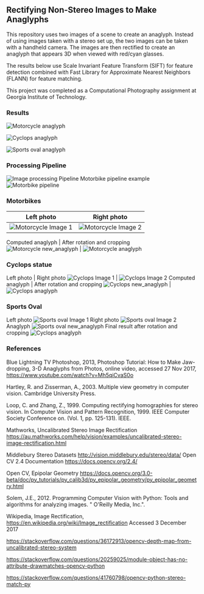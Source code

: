## Rectifying Non-Stereo Images to Make Anaglyphs

This repository uses two images of a scene to create an anaglyph.  Instead of using images taken with a stereo set up, the two images can be taken with a handheld camera.  The images are then rectified to create an anaglyph that appears 3D when viewed with red/cyan glasses.

The results below use Scale Invariant Feature Transform (SIFT) for feature detection combined with Fast Library for Approximate Nearest Neighbors (FLANN) for feature matching.

This project was completed as a Computational Photography assignment at Georgia Institute of Technology.

### Results
![Motorcycle anaglyph](images/large_cropped_images/motorbike_large.jpg "Motorcycle anaglyph")

![Cyclops anaglyph](images/large_cropped_images/cyclops_large.jpg "Cyclops anaglyph")

![Sports oval anaglyph](images/large_cropped_images/oval_large.jpg "Sports oval anaglyph")


### Processing Pipeline
![Image processing Pipeline](images/md/image_processing_pipeline.png "Image processing pipeline")
Motorbike pipeline example
![Motorbike pipeline](images/md/motorbike_processing.png "Motorbike image processsing")


### Motorbikes

Left photo                 |  Right photo
:-------------------------:|:-------------------------:
![Motorcycle Image 1](images/source/motorbike/image1_small.jpg "Motorcycle picture 1") | ![Motorcycle Image 2](images/source/motorbike/image2_small.jpg "Motorcycle picture 2") 

Computed anaglyph            |  After rotation and cropping
![Motorcycle new_anaglyph](images/output/motorbike/anaglyph_new.jpg "Motorcycle anaglyph") | ![Motorcycle anaglyph](images/cropped_images/motorbike_small.jpg "Motorcycle anaglyph")


### Cyclops statue
Left photo            |  Right photo
![Cyclops Image 1](images/source/cyclops/image1_small.jpg "Cyclops picture 1") | ![Cyclops Image 2](images/source/cyclops/image2_small.jpg "Cyclops picture 2") 
Computed anaglyph            |  After rotation and cropping
![Cyclops new_anaglyph](images/output/cyclops/anaglyph_new.jpg "Cyclops anaglyph") | ![Cyclops anaglyph](images/cropped_images/cyclops_small.jpg "Cyclops anaglyph")

### Sports Oval
Left photo
![Sports oval Image 1](images/source/oval/image1_small.jpg "Oval picture 1")
Right photo
![Sports oval Image 2](images/source/oval/image2_small.jpg "Oval picture 2")
Anaglyph
![Sports oval new_anaglyph](images/output/oval/anaglyph_new.jpg "Oval anaglyph")
Final result after rotation and cropping
![Cyclops anaglyph](images/final_cropped_images/cropped_oval.jpg "Oval anaglyph")

### References

Blue Lightning TV Photoshop, 2013, Photoshop Tutorial: How to Make Jaw-dropping, 3-D Anaglyphs from Photos, online video, accessed 27 Nov 2017, https://www.youtube.com/watch?v=Mh5qiCvaS0o

Hartley, R. and Zisserman, A., 2003. Multiple view geometry in computer vision. Cambridge University Press.

Loop, C. and Zhang, Z., 1999. Computing rectifying homographies for stereo vision. In Computer Vision and Pattern Recognition, 1999. IEEE Computer Society Conference on. (Vol. 1, pp. 125-131). IEEE.

Mathworks, Uncalibrated Stereo Image Rectification https://au.mathworks.com/help/vision/examples/uncalibrated-stereo-image-rectification.html

Middlebury Stereo Datasets http://vision.middlebury.edu/stereo/data/
Open CV 2.4 Documentation https://docs.opencv.org/2.4/

Open CV, Epipolar Geometry
https://docs.opencv.org/3.0-beta/doc/py_tutorials/py_calib3d/py_epipolar_geometry/py_epipolar_geometry.html

Solem, J.E., 2012. Programming Computer Vision with Python: Tools and algorithms for analyzing images. " O'Reilly Media, Inc.".

Wikipedia, Image Rectification, https://en.wikipedia.org/wiki/Image_rectification  Accessed 3 December 2017

https://stackoverflow.com/questions/36172913/opencv-depth-map-from-uncalibrated-stereo-system

https://stackoverflow.com/questions/20259025/module-object-has-no-attribute-drawmatches-opencv-python

https://stackoverflow.com/questions/41760798/opencv-python-stereo-match-py